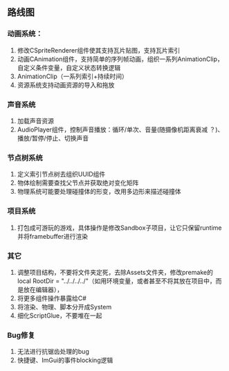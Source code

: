 ## 路线图

### 动画系统：

1. 修改CSpriteRenderer组件使其支持瓦片贴图，支持瓦片索引
2. 动画CAnimation组件，支持简单的序列帧动画，组织一系列AnimationClip，自定义条件变量，自定义状态转换逻辑
3. AnimationClip（一系列索引+持续时间）
4. 资源系统支持动画资源的导入和拖放

### 声音系统

1. 加载声音资源
2. AudioPlayer组件，控制声音播放：循环/单次、音量(随摄像机距离衰减 ？)、播放/暂停/停止、切换声音

### 节点树系统

1. 定义索引节点树去组织UUID组件
2. 物体绘制需要查找父节点并获取绝对变化矩阵
3. 物理系统可能要处理碰撞体的形变，改用多边形来描述碰撞体

### 项目系统

1. 打包成可游玩的游戏，具体操作是修改Sandbox子项目，让它只保留runtime并将framebuffer进行渲染

### 其它

1. 调整项目结构，不要将文件夹定死，去除Assets文件夹，修改premake的local RootDir = "../../../../"（如用环境变量，或者甚至不将其放在项目中，而是放在编辑器），
2. 将更多组件操作暴露给C#
3. 将渲染、物理、脚本分开成System
4. 细化ScriptGlue，不要堆在一起

### Bug修复

1. 无法进行抗锯齿处理的bug
2. 快捷键、ImGui的事件blocking逻辑